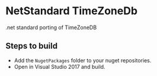 # NetStandard TimeZoneDb

.net standard porting of TimeZoneDB

## Steps to build

- Add the `NugetPackages` folder to your nuget repositories.
- Open in Visual Studio 2017 and build.